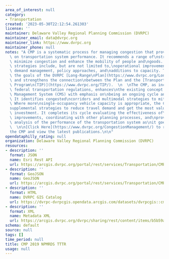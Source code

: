 ```yaml
---
area_of_interest: null
category:
- Transportation
created: '2023-05-30T22:12:54.261303'
license: ''
maintainer: Delaware Valley Regional Planning Commission (DVRPC)
maintainer_email: data@dvrpc.org
maintainer_link: https://www.dvrpc.org
maintainer_phone: null
notes: "A CMP is a systematic process for managing congestion that provides\ninformation\
  \ on transportation system performance. It recommends a range of\nstrategies to\
  \ minimize congestion and enhance the mobility of people and\ngoods. These multimodal\
  \ strategies include, but are not limited to,\noperational improvements, travel\
  \ demand management, policy approaches, and\nadditions to capacity. The CMP advances\
  \ the goals of the DVRPC [Long-Range\nPlan](https://www.dvrpc.org/LongRangePlan/)\
  \ and strengthens the connection\nbetween the Plan and the [Transportation Improvement\
  \ Program\n(TIP)](https://www.dvrpc.org/TIP/).  \n  \nThe CMP, as included in current\
  \ federal transportation regulations, enhances\nthe existing concept of a Congestion\
  \ Management System (CMS) with emphasis on\nbeing an ongoing cycle and other refinements.\
  \ It identifies congested\ncorridors and multimodal strategies to mitigate the congestion.\
  \ Where more\nsingle-occupancy vehicle capacity is appropriate, the CMP includes\n\
  supplemental strategies to reduce travel demand and get the most value from\nthe\
  \ investment. It completes its cycle evaluating the effectiveness of\ntransportation\
  \ improvements, coordinating with other planning processes, and\nproviding updated\
  \ analysis of the performance of the transportation system as\nit goes back around.\
  \  \n\n[Click Here](https://www.dvrpc.org/CongestionManagement/) to read more about\n\
  the CMP and view the latest publications.\n\n"
opendataphilly_rating: null
organization: Delaware Valley Regional Planning Commission (DVRPC)
resources:
- description: ''
  format: JSON
  name: Esri Rest API
  url: https://arcgis.dvrpc.org/portal/rest/services/Transportation/CMP2019_NPMRDS_TTTR/FeatureServer/0
- description: ''
  format: GeoJSON
  name: GeoJSON
  url: https://arcgis.dvrpc.org/portal/rest/services/Transportation/CMP2019_NPMRDS_TTTR/FeatureServer/0/query?where=1=1&outsr=4326&outfields=*&f=geojson
- description: ''
  format: HTML
  name: DVRPC GIS Catalog
  url: https://dvrpc-dvrpcgis.opendata.arcgis.com/datasets/dvrpcgis::cmp-2019-npmrds-tttr
- description: ''
  format: XML
  name: Metadata XML
  url: https://arcgis.dvrpc.org/dvrpc/sharing/rest/content/items/b5b59ae3a4484ae09ece2a89edea2363/info/metadata/metadata.xml?format=default
schema: default
source: null
tags: []
time_period: null
title: CMP 2019 NPMRDS TTTR
usage: null
---
```

